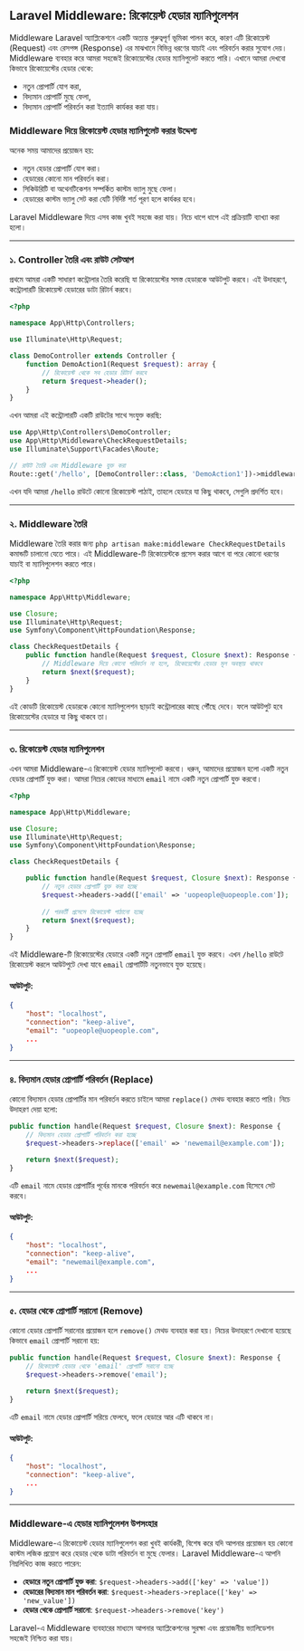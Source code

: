 ## Laravel Middleware: রিকোয়েস্ট হেডার ম্যানিপুলেশন

Middleware Laravel অ্যাপ্লিকেশনে একটি অত্যন্ত গুরুত্বপূর্ণ ভূমিকা পালন করে, কারণ এটি রিকোয়েস্ট (Request) এবং রেসপন্স (Response) এর মাঝখানে বিভিন্ন ধরণের যাচাই এবং পরিবর্তন করার সুযোগ দেয়। Middleware ব্যবহার করে আমরা সহজেই রিকোয়েস্টের হেডার ম্যানিপুলেট করতে পারি। এখানে আমরা দেখবো কিভাবে রিকোয়েস্টের হেডার থেকে:
- নতুন প্রোপার্টি যোগ করা,
- বিদ্যমান প্রোপার্টি মুছে ফেলা,
- বিদ্যমান প্রোপার্টি পরিবর্তন করা ইত্যাদি কার্যকর করা যায়।

### Middleware দিয়ে রিকোয়েস্ট হেডার ম্যানিপুলেট করার উদ্দেশ্য

অনেক সময় আমাদের প্রয়োজন হয়:
- নতুন হেডার প্রোপার্টি যোগ করা।
- হেডারের কোনো মান পরিবর্তন করা।
- সিকিউরিটি বা অথেনটিকেশন সম্পর্কিত কাস্টম ভ্যালু মুছে ফেলা।
- হেডারের কাস্টম ভ্যালু সেট করা যেটি নির্দিষ্ট শর্ত পূরণ হলে কার্যকর হবে।

Laravel Middleware দিয়ে এসব কাজ খুবই সহজে করা যায়। নিচে ধাপে ধাপে এই প্রক্রিয়াটি ব্যাখ্যা করা হলো।

---

### ১. Controller তৈরি এবং রাউট সেটআপ

প্রথমে আমরা একটি সাধারণ কন্ট্রোলার তৈরি করেছি যা রিকোয়েস্টের সমস্ত হেডারকে আউটপুট করবে। এই উদাহরণে, কন্ট্রোলারটি রিকোয়েস্ট হেডারের ডাটা রিটার্ন করবে।

```php
<?php

namespace App\Http\Controllers;

use Illuminate\Http\Request;

class DemoController extends Controller {
    function DemoAction1(Request $request): array {
        // রিকোয়েস্ট থেকে সব হেডার রিটার্ন করবে
        return $request->header();
    }
}
```

এখন আমরা এই কন্ট্রোলারটি একটি রাউটের সাথে সংযুক্ত করছি:

```php
use App\Http\Controllers\DemoController;
use App\Http\Middleware\CheckRequestDetails;
use Illuminate\Support\Facades\Route;

// রাউট তৈরি এবং Middleware যুক্ত করা
Route::get('/hello', [DemoController::class, 'DemoAction1'])->middleware([CheckRequestDetails::class]);
```

এখন যদি আমরা `/hello` রাউটে কোনো রিকোয়েস্ট পাঠাই, তাহলে হেডারে যা কিছু থাকবে, সেগুলি প্রদর্শিত হবে।

---

### ২. Middleware তৈরি

Middleware তৈরি করার জন্য `php artisan make:middleware CheckRequestDetails` কমান্ডটি চালানো যেতে পারে। এই Middleware-টি রিকোয়েস্টকে প্রসেস করার আগে বা পরে কোনো ধরণের যাচাই বা ম্যানিপুলেশন করতে পারে।

```php
<?php

namespace App\Http\Middleware;

use Closure;
use Illuminate\Http\Request;
use Symfony\Component\HttpFoundation\Response;

class CheckRequestDetails {
    public function handle(Request $request, Closure $next): Response {
        // Middleware দিয়ে কোনো পরিবর্তন না হলে, রিকোয়েস্টের হেডার মূল অবস্থায় থাকবে
        return $next($request);
    }
}
```

এই কোডটি রিকোয়েস্ট হেডারকে কোনো ম্যানিপুলেশন ছাড়াই কন্ট্রোলারের কাছে পৌঁছে দেবে। ফলে আউটপুট হবে রিকোয়েস্টের হেডারে যা কিছু থাকবে তা।

---

### ৩. রিকোয়েস্ট হেডার ম্যানিপুলেশন

এখন আমরা Middleware-এ রিকোয়েস্ট হেডার ম্যানিপুলেট করবো। ধরুন, আমাদের প্রয়োজন হলো একটি নতুন হেডার প্রোপার্টি যুক্ত করা। আমরা নিচের কোডের মাধ্যমে `email` নামে একটি নতুন প্রোপার্টি যুক্ত করবো।

```php
<?php

namespace App\Http\Middleware;

use Closure;
use Illuminate\Http\Request;
use Symfony\Component\HttpFoundation\Response;

class CheckRequestDetails {

    public function handle(Request $request, Closure $next): Response {
        // নতুন হেডার প্রোপার্টি যুক্ত করা হচ্ছে
        $request->headers->add(['email' => 'uopeople@uopeople.com']);
        
        // পরবর্তী প্রসেসে রিকোয়েস্ট পাঠানো হচ্ছে
        return $next($request);
    }
}
```

এই Middleware-টি রিকোয়েস্টের হেডারে একটি নতুন প্রোপার্টি `email` যুক্ত করবে। এখন `/hello` রাউটে রিকোয়েস্ট করলে আউটপুটে দেখা যাবে `email` প্রোপার্টিটি নতুনভাবে যুক্ত হয়েছে।

#### আউটপুট:

```json
{
    "host": "localhost",
    "connection": "keep-alive",
    "email": "uopeople@uopeople.com",
    ...
}
```

---

### ৪. বিদ্যমান হেডার প্রোপার্টি পরিবর্তন (Replace)

কোনো বিদ্যমান হেডার প্রোপার্টির মান পরিবর্তন করতে চাইলে আমরা `replace()` মেথড ব্যবহার করতে পারি। নিচে উদাহরণ দেয়া হলো:

```php
public function handle(Request $request, Closure $next): Response {
    // বিদ্যমান হেডার প্রোপার্টি পরিবর্তন করা হচ্ছে
    $request->headers->replace(['email' => 'newemail@example.com']);
    
    return $next($request);
}
```

এটি `email` নামে হেডার প্রোপার্টির পূর্বের মানকে পরিবর্তন করে `newemail@example.com` হিসেবে সেট করবে।

#### আউটপুট:

```json
{
    "host": "localhost",
    "connection": "keep-alive",
    "email": "newemail@example.com",
    ...
}
```

---

### ৫. হেডার থেকে প্রোপার্টি সরানো (Remove)

কোনো হেডার প্রোপার্টি সরানোর প্রয়োজন হলে `remove()` মেথড ব্যবহার করা হয়। নিচের উদাহরণে দেখানো হয়েছে কিভাবে `email` প্রোপার্টি সরানো হয়:

```php
public function handle(Request $request, Closure $next): Response {
    // রিকোয়েস্ট হেডার থেকে 'email' প্রোপার্টি সরানো হচ্ছে
    $request->headers->remove('email');
    
    return $next($request);
}
```

এটি `email` নামে হেডার প্রোপার্টি সরিয়ে ফেলবে, ফলে হেডারে আর এটি থাকবে না।

#### আউটপুট:

```json
{
    "host": "localhost",
    "connection": "keep-alive",
    ...
}
```

---

### Middleware-এ হেডার ম্যানিপুলেশন উপসংহার

Middleware-এ রিকোয়েস্ট হেডার ম্যানিপুলেশন করা খুবই কার্যকরী, বিশেষ করে যদি আপনার প্রয়োজন হয় কোনো কাস্টম লজিক প্রয়োগ করে হেডার থেকে ডাটা পরিবর্তন বা মুছে ফেলার। Laravel Middleware-এ আপনি নিম্নলিখিত কাজ করতে পারেন:
- **হেডারে নতুন প্রোপার্টি যুক্ত করা**: `$request->headers->add(['key' => 'value'])`
- **হেডারের বিদ্যমান মান পরিবর্তন করা**: `$request->headers->replace(['key' => 'new_value'])`
- **হেডার থেকে প্রোপার্টি সরানো**: `$request->headers->remove('key')`

Laravel-এ Middleware ব্যবহারের মাধ্যমে আপনার অ্যাপ্লিকেশনের সুরক্ষা এবং প্রয়োজনীয় ভ্যালিডেশন সহজেই নিশ্চিত করা যায়।